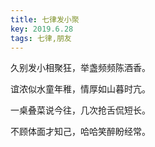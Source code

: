 ```yaml
---
title: 七律发小聚
key: 2019.6.28
tags: 七律,朋友
---
```


久别发小相聚狂，举盏频频陈酒香。

谊浓似水童年稚，情厚如山暮时亢。

一桌叠菜说今往，几次抢舌侃短长。

不顾体面才知己，哈哈笑醉盼经常。

</br>

